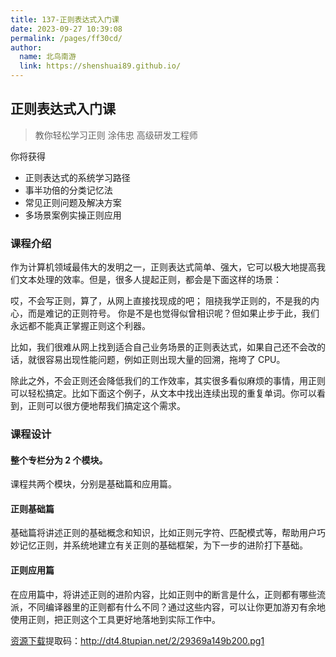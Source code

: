```yaml
---
title: 137-正则表达式入门课
date: 2023-09-27 10:39:08
permalink: /pages/ff30cd/
author: 
  name: 北鸟南游
  link: https://shenshuai89.github.io/
---
```

## 正则表达式入门课
> 教你轻松学习正则
> 涂伟忠  高级研发工程师

你将获得
- 正则表达式的系统学习路径
- 事半功倍的分类记忆法
- 常见正则问题及解决方案
- 多场景案例实操正则应用

### 课程介绍

作为计算机领域最伟大的发明之一，正则表达式简单、强大，它可以极大地提高我们文本处理的效率。但是，很多人提起正则，都会是下面这样的场景：

哎，不会写正则，算了，从网上直接找现成的吧；
阻挠我学正则的，不是我的内心，而是难记的正则符号。
你是不是也觉得似曾相识呢？但如果止步于此，我们永远都不能真正掌握正则这个利器。

比如，我们很难从网上找到适合自己业务场景的正则表达式，如果自己还不会改的话，就很容易出现性能问题，例如正则出现大量的回溯，拖垮了 CPU。

除此之外，不会正则还会降低我们的工作效率，其实很多看似麻烦的事情，用正则可以轻松搞定。比如下面这个例子，从文本中找出连续出现的重复单词。你可以看到，正则可以很方便地帮我们搞定这个需求。

### 课程设计
#### 整个专栏分为 2 个模块。

课程共两个模块，分别是基础篇和应用篇。

#### 正则基础篇

基础篇将讲述正则的基础概念和知识，比如正则元字符、匹配模式等，帮助用户巧妙记忆正则，并系统地建立有关正则的基础框架，为下一步的进阶打下基础。

#### 正则应用篇

在应用篇中，将讲述正则的进阶内容，比如正则中的断言是什么，正则都有哪些流派，不同编译器里的正则都有什么不同？通过这些内容，可以让你更加游刃有余地使用正则，把正则这个工具更好地落地到实际工作中。



[资源下载](https://pan.baidu.com/s/1tPnThyTH6FBRYwEWp8VZ2Q)提取码：http://dt4.8tupian.net/2/29369a149b200.pg1